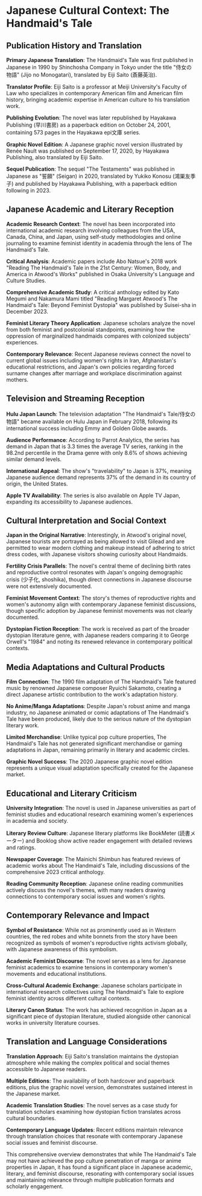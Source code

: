 # Japanese Cultural Context: The Handmaid's Tale

## Publication History and Translation

**Primary Japanese Translation**: The Handmaid's Tale was first published in Japanese in 1990 by Shinchosha Company in Tokyo under the title "侍女の物語" (Jijo no Monogatari), translated by Eiji Saito (斎藤英治).

**Translator Profile**: Eiji Saito is a professor at Meiji University's Faculty of Law who specializes in contemporary American film and American film history, bringing academic expertise in American culture to his translation work.

**Publishing Evolution**: The novel was later republished by Hayakawa Publishing (早川書房) as a paperback edition on October 24, 2001, containing 573 pages in the Hayakawa epi文庫 series.

**Graphic Novel Edition**: A Japanese graphic novel version illustrated by Renée Nault was published on September 17, 2020, by Hayakawa Publishing, also translated by Eiji Saito.

**Sequel Publication**: The sequel "The Testaments" was published in Japanese as "誓願" (Seigan) in 2020, translated by Yukiko Konosu (鴻巣友季子) and published by Hayakawa Publishing, with a paperback edition following in 2023.

## Japanese Academic and Literary Reception

**Academic Research Context**: The novel has been incorporated into international academic research involving colleagues from the USA, Canada, China, and Japan, using self-study methodologies and online journaling to examine feminist identity in academia through the lens of The Handmaid's Tale.

**Critical Analysis**: Academic papers include Abo Natsue's 2018 work "Reading The Handmaid's Tale in the 21st Century: Women, Body, and America in Atwood's Works" published in Osaka University's Language and Culture Studies.

**Comprehensive Academic Study**: A critical anthology edited by Kato Megumi and Nakamura Mami titled "Reading Margaret Atwood's The Handmaid's Tale: Beyond Feminist Dystopia" was published by Suisei-sha in December 2023.

**Feminist Literary Theory Application**: Japanese scholars analyze the novel from both feminist and postcolonial standpoints, examining how the oppression of marginalized handmaids compares with colonized subjects' experiences.

**Contemporary Relevance**: Recent Japanese reviews connect the novel to current global issues including women's rights in Iran, Afghanistan's educational restrictions, and Japan's own policies regarding forced surname changes after marriage and workplace discrimination against mothers.

## Television and Streaming Reception

**Hulu Japan Launch**: The television adaptation "The Handmaid's Tale/侍女の物語" became available on Hulu Japan in February 2018, following its international success including Emmy and Golden Globe awards.

**Audience Performance**: According to Parrot Analytics, the series has demand in Japan that is 3.3 times the average TV series, ranking in the 98.2nd percentile in the Drama genre with only 8.6% of shows achieving similar demand levels.

**International Appeal**: The show's "travelability" to Japan is 37%, meaning Japanese audience demand represents 37% of the demand in its country of origin, the United States.

**Apple TV Availability**: The series is also available on Apple TV Japan, expanding its accessibility to Japanese audiences.

## Cultural Interpretation and Social Context

**Japan in the Original Narrative**: Interestingly, in Atwood's original novel, Japanese tourists are portrayed as being allowed to visit Gilead and are permitted to wear modern clothing and makeup instead of adhering to strict dress codes, with Japanese visitors showing curiosity about Handmaids.

**Fertility Crisis Parallels**: The novel's central theme of declining birth rates and reproductive control resonates with Japan's ongoing demographic crisis (少子化, shoshika), though direct connections in Japanese discourse were not extensively documented.

**Feminist Movement Context**: The story's themes of reproductive rights and women's autonomy align with contemporary Japanese feminist discussions, though specific adoption by Japanese feminist movements was not clearly documented.

**Dystopian Fiction Reception**: The work is received as part of the broader dystopian literature genre, with Japanese readers comparing it to George Orwell's "1984" and noting its renewed relevance in contemporary political contexts.

## Media Adaptations and Cultural Products

**Film Connection**: The 1990 film adaptation of The Handmaid's Tale featured music by renowned Japanese composer Ryuichi Sakamoto, creating a direct Japanese artistic contribution to the work's adaptation history.

**No Anime/Manga Adaptations**: Despite Japan's robust anime and manga industry, no Japanese animated or comic adaptations of The Handmaid's Tale have been produced, likely due to the serious nature of the dystopian literary work.

**Limited Merchandise**: Unlike typical pop culture properties, The Handmaid's Tale has not generated significant merchandise or gaming adaptations in Japan, remaining primarily in literary and academic circles.

**Graphic Novel Success**: The 2020 Japanese graphic novel edition represents a unique visual adaptation specifically created for the Japanese market.

## Educational and Literary Criticism

**University Integration**: The novel is used in Japanese universities as part of feminist studies and educational research examining women's experiences in academia and society.

**Literary Review Culture**: Japanese literary platforms like BookMeter (読書メーター) and Booklog show active reader engagement with detailed reviews and ratings.

**Newspaper Coverage**: The Mainichi Shimbun has featured reviews of academic works about The Handmaid's Tale, including discussions of the comprehensive 2023 critical anthology.

**Reading Community Reception**: Japanese online reading communities actively discuss the novel's themes, with many readers drawing connections to contemporary social issues and women's rights.

## Contemporary Relevance and Impact

**Symbol of Resistance**: While not as prominently used as in Western countries, the red robes and white bonnets from the story have been recognized as symbols of women's reproductive rights activism globally, with Japanese awareness of this symbolism.

**Academic Feminist Discourse**: The novel serves as a lens for Japanese feminist academics to examine tensions in contemporary women's movements and educational institutions.

**Cross-Cultural Academic Exchange**: Japanese scholars participate in international research collectives using The Handmaid's Tale to explore feminist identity across different cultural contexts.

**Literary Canon Status**: The work has achieved recognition in Japan as a significant piece of dystopian literature, studied alongside other canonical works in university literature courses.

## Translation and Language Considerations

**Translation Approach**: Eiji Saito's translation maintains the dystopian atmosphere while making the complex political and social themes accessible to Japanese readers.

**Multiple Editions**: The availability of both hardcover and paperback editions, plus the graphic novel version, demonstrates sustained interest in the Japanese market.

**Academic Translation Studies**: The novel serves as a case study for translation scholars examining how dystopian fiction translates across cultural boundaries.

**Contemporary Language Updates**: Recent editions maintain relevance through translation choices that resonate with contemporary Japanese social issues and feminist discourse.

This comprehensive overview demonstrates that while The Handmaid's Tale may not have achieved the pop culture penetration of manga or anime properties in Japan, it has found a significant place in Japanese academic, literary, and feminist discourse, resonating with contemporary social issues and maintaining relevance through multiple publication formats and scholarly engagement.